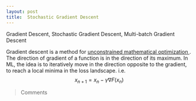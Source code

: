 ```yaml
---
layout: post
title:  Stochastic Gradient Descent
---
```


<div class="message">
  Gradient Descent, Stochastic Gradient Descent, Multi-batch Gradient Descent
</div>

Gradient descent is a method for <a href="https://en.wikipedia.org/wiki/Gradient_descent"> unconstrained mathematical optimization </a>.
The direction of gradient of a function is in the direction of its maximum.
In ML, the idea is to iteratively move in the direction opposite to the gradient, to reach a local minima in the loss landscape.
i.e. 
$$ x_{n+1} = x_n - \gamma \nabla F(x_n) $$



> Comments